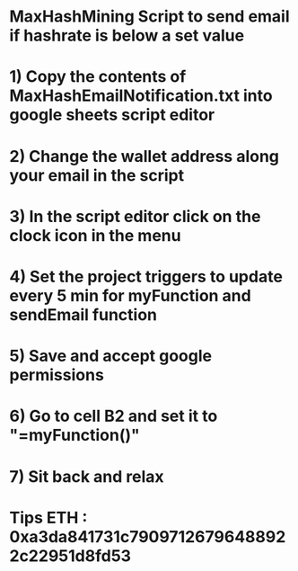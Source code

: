 # MaxHashMining Script to send email if hashrate is below a set value
# 1) Copy the contents of  MaxHashEmailNotification.txt  into google sheets script editor 
# 2) Change the wallet address along your email in the script
# 3) In the script editor click on the clock icon in the menu
# 4) Set the project triggers to update every 5 min for myFunction and sendEmail function
# 5) Save and accept google permissions
# 6) Go to cell B2 and set it to "=myFunction()"  
# 7) Sit back and relax 
# Tips ETH : 0xa3da841731c79097126796488922c22951d8fd53

